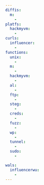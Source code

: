 ```yaml
---
diffis:
  m:
    -
platfs:
  hackmyvm:
    -
curls:
  influencer:
    -
functions:
  unix:
    -
  m:
    -
  hackmyvm:
    -
  al:
    -
  ftp:
    -
  steg:
    -
  creds:
    -
  fuzz:
    -
  wp:
    -
  tunnel:
    -
  sudo:
    -

wals:
  influencerwu:
    -
---
```

